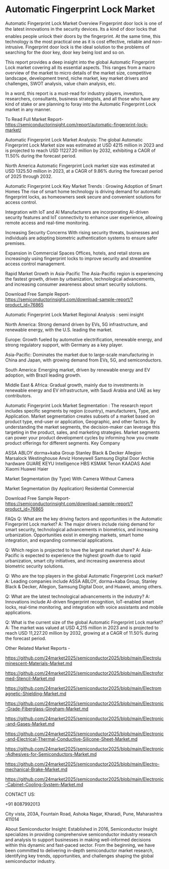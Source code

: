 <h1>Automatic Fingerprint Lock Market</h1>
Automatic Fingerprint Lock Market Overview
Fingerprint door lock is one of the latest innovations in the security devices. Its a kind of door locks that enables people unlock their doors by the fingerprint. At the same time, this technology is the most practical one as it is cost effective, reliable and non-intrusive. Fingerprint door lock is the ideal solution to the problems of searching for the door key, door key being lost and so on.

This report provides a deep insight into the global Automatic Fingerprint Lock market covering all its essential aspects. This ranges from a macro overview of the market to micro details of the market size, competitive landscape, development trend, niche market, key market drivers and challenges, SWOT analysis, value chain analysis, etc.

In a word, this report is a must-read for industry players, investors, researchers, consultants, business strategists, and all those who have any kind of stake or are planning to foray into the Automatic Fingerprint Lock market in any manner.

To Read Full Market Report-
https://semiconductorinsight.com/report/automatic-fingerprint-lock-market/

Automatic Fingerprint Lock Market Analysis:
The global Automatic Fingerprint Lock Market size was estimated at USD 4215 million in 2023 and is projected to reach USD 11227.20 million by 2032, exhibiting a CAGR of 11.50% during the forecast period.

North America Automatic Fingerprint Lock market size was estimated at USD 1325.50 million in 2023, at a CAGR of 9.86% during the forecast period of 2025 through 2032.

Automatic Fingerprint Lock Key Market Trends :
Growing Adoption of Smart Homes
The rise of smart home technology is driving demand for automatic fingerprint locks, as homeowners seek secure and convenient solutions for access control.

Integration with IoT and AI
Manufacturers are incorporating AI-driven security features and IoT connectivity to enhance user experience, allowing remote access and real-time monitoring.

Increasing Security Concerns
With rising security threats, businesses and individuals are adopting biometric authentication systems to ensure safer premises.

Expansion in Commercial Spaces
Offices, hotels, and retail stores are increasingly using fingerprint locks to improve security and streamline access control management.

Rapid Market Growth in Asia-Pacific
The Asia-Pacific region is experiencing the fastest growth, driven by urbanization, technological advancements, and increasing consumer awareness about smart security solutions.

Download Free Sample Report-
https://semiconductorinsight.com/download-sample-report/?product_id=76865

Automatic Fingerprint Lock Market Regional Analysis :
semi insight

North America:
Strong demand driven by EVs, 5G infrastructure, and renewable energy, with the U.S. leading the market.

Europe:
Growth fueled by automotive electrification, renewable energy, and strong regulatory support, with Germany as a key player.

Asia-Pacific:
Dominates the market due to large-scale manufacturing in China and Japan, with growing demand from EVs, 5G, and semiconductors.

South America:
Emerging market, driven by renewable energy and EV adoption, with Brazil leading growth.

Middle East & Africa:
Gradual growth, mainly due to investments in renewable energy and EV infrastructure, with Saudi Arabia and UAE as key contributors.

Automatic Fingerprint Lock Market Segmentation :
The research report includes specific segments by region (country), manufacturers, Type, and Application. Market segmentation creates subsets of a market based on product type, end-user or application, Geographic, and other factors. By understanding the market segments, the decision-maker can leverage this targeting in the product, sales, and marketing strategies. Market segments can power your product development cycles by informing how you create product offerings for different segments.
Key Company

ASSA ABLOY
dorma+kaba Group
Stanley Black & Decker
Allegion
Marsalock
Westinghouse
Anviz
Honeywell
Samsung Digital Door
Archie hardware
GUARE
KEYU Intelligence
HBS
KSMAK
Tenon
KAADAS
Adel
Xiaomi
Huawei
Haier

Market Segmentation (by Type)
With Camera
Without Camera

Market Segmentation (by Application)
Residential
Commercial

Download Free Sample Report-
https://semiconductorinsight.com/download-sample-report/?product_id=76865

FAQs
Q: What are the key driving factors and opportunities in the Automatic Fingerprint Lock market?
A: The major drivers include rising demand for smart security, technological advancements in biometrics, and increasing urbanization. Opportunities exist in emerging markets, smart home integration, and expanding commercial applications.

Q: Which region is projected to have the largest market share?
A: Asia-Pacific is expected to experience the highest growth due to rapid urbanization, smart city initiatives, and increasing awareness about biometric security solutions.

Q: Who are the top players in the global Automatic Fingerprint Lock market?
A: Leading companies include ASSA ABLOY, dorma+kaba Group, Stanley Black & Decker, Allegion, Samsung Digital Door, and Huawei, among others.

Q: What are the latest technological advancements in the industry?
A: Innovations include AI-driven fingerprint recognition, IoT-enabled smart locks, real-time monitoring, and integration with voice assistants and mobile applications.

Q: What is the current size of the global Automatic Fingerprint Lock market?
A: The market was valued at USD 4,215 million in 2023 and is projected to reach USD 11,227.20 million by 2032, growing at a CAGR of 11.50% during the forecast period.

Other Related Market Reports -

https://github.com/24market2025/semiconductor2025/blob/main/Electroluminescent-Materials-Market.md

https://github.com/24market2025/semiconductor2025/blob/main/Electroformed-Stencil-Market.md

https://github.com/24market2025/semiconductor2025/blob/main/Electromagnetic-Shielding-Market.md

https://github.com/24market2025/semiconductor2025/blob/main/Electronic-Grade-Fiberglass-Gingham-Market.md

https://github.com/24market2025/semiconductor2025/blob/main/Electronic-and-Gases-Market.md

https://github.com/24market2025/semiconductor2025/blob/main/Electronic-and-Electrical-Thermal-Conductive-Silicone-Sheet-Market.md

https://github.com/24market2025/semiconductor2025/blob/main/Electronic-Adhesives-for-Semiconductors-Market.md

https://github.com/24market2025/semiconductor2025/blob/main/Electro-mechanical-Brake-Market.md

https://github.com/24market2025/semiconductor2025/blob/main/Electronic-Cabinet-Cooling-System-Market.md

CONTACT US:

+91 8087992013

City vista, 203A, Fountain Road, Ashoka Nagar, Kharadi, Pune, Maharashtra 411014

About Semiconductor Insight:
Established in 2016, Semiconductor Insight specializes in providing comprehensive semiconductor industry research and analysis to support businesses in making well-informed decisions within this dynamic and fast-paced sector. From the beginning, we have been committed to delivering in-depth semiconductor market research, identifying key trends, opportunities, and challenges shaping the global semiconductor industry.
